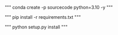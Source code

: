 """
conda create -p sourcecode python=3.10 -y
"""

"""
pip install -r requirements.txt
"""


"""
python setup.py install
"""